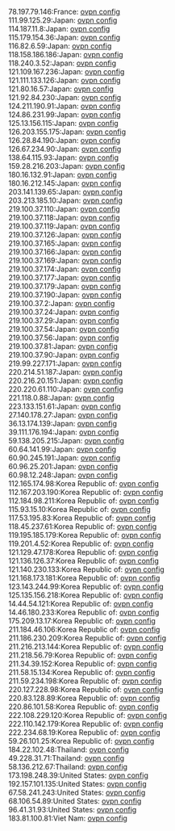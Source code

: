 78.197.79.146:France: [ovpn config](vpn/78_197_79_146.ovpn)  
111.99.125.29:Japan: [ovpn config](vpn/111_99_125_29.ovpn)  
114.187.11.8:Japan: [ovpn config](vpn/114_187_11_8.ovpn)  
115.179.154.36:Japan: [ovpn config](vpn/115_179_154_36.ovpn)  
116.82.6.59:Japan: [ovpn config](vpn/116_82_6_59.ovpn)  
118.158.186.186:Japan: [ovpn config](vpn/118_158_186_186.ovpn)  
118.240.3.52:Japan: [ovpn config](vpn/118_240_3_52.ovpn)  
121.109.167.236:Japan: [ovpn config](vpn/121_109_167_236.ovpn)  
121.111.133.126:Japan: [ovpn config](vpn/121_111_133_126.ovpn)  
121.80.16.57:Japan: [ovpn config](vpn/121_80_16_57.ovpn)  
121.92.84.230:Japan: [ovpn config](vpn/121_92_84_230.ovpn)  
124.211.190.91:Japan: [ovpn config](vpn/124_211_190_91.ovpn)  
124.86.231.99:Japan: [ovpn config](vpn/124_86_231_99.ovpn)  
125.13.156.115:Japan: [ovpn config](vpn/125_13_156_115.ovpn)  
126.203.155.175:Japan: [ovpn config](vpn/126_203_155_175.ovpn)  
126.28.84.190:Japan: [ovpn config](vpn/126_28_84_190.ovpn)  
126.67.234.90:Japan: [ovpn config](vpn/126_67_234_90.ovpn)  
138.64.115.93:Japan: [ovpn config](vpn/138_64_115_93.ovpn)  
159.28.216.203:Japan: [ovpn config](vpn/159_28_216_203.ovpn)  
180.16.132.91:Japan: [ovpn config](vpn/180_16_132_91.ovpn)  
180.16.212.145:Japan: [ovpn config](vpn/180_16_212_145.ovpn)  
203.141.139.65:Japan: [ovpn config](vpn/203_141_139_65.ovpn)  
203.213.185.10:Japan: [ovpn config](vpn/203_213_185_10.ovpn)  
219.100.37.110:Japan: [ovpn config](vpn/219_100_37_110.ovpn)  
219.100.37.118:Japan: [ovpn config](vpn/219_100_37_118.ovpn)  
219.100.37.119:Japan: [ovpn config](vpn/219_100_37_119.ovpn)  
219.100.37.126:Japan: [ovpn config](vpn/219_100_37_126.ovpn)  
219.100.37.165:Japan: [ovpn config](vpn/219_100_37_165.ovpn)  
219.100.37.166:Japan: [ovpn config](vpn/219_100_37_166.ovpn)  
219.100.37.169:Japan: [ovpn config](vpn/219_100_37_169.ovpn)  
219.100.37.174:Japan: [ovpn config](vpn/219_100_37_174.ovpn)  
219.100.37.177:Japan: [ovpn config](vpn/219_100_37_177.ovpn)  
219.100.37.179:Japan: [ovpn config](vpn/219_100_37_179.ovpn)  
219.100.37.190:Japan: [ovpn config](vpn/219_100_37_190.ovpn)  
219.100.37.2:Japan: [ovpn config](vpn/219_100_37_2.ovpn)  
219.100.37.24:Japan: [ovpn config](vpn/219_100_37_24.ovpn)  
219.100.37.29:Japan: [ovpn config](vpn/219_100_37_29.ovpn)  
219.100.37.54:Japan: [ovpn config](vpn/219_100_37_54.ovpn)  
219.100.37.56:Japan: [ovpn config](vpn/219_100_37_56.ovpn)  
219.100.37.81:Japan: [ovpn config](vpn/219_100_37_81.ovpn)  
219.100.37.90:Japan: [ovpn config](vpn/219_100_37_90.ovpn)  
219.99.227.171:Japan: [ovpn config](vpn/219_99_227_171.ovpn)  
220.214.51.187:Japan: [ovpn config](vpn/220_214_51_187.ovpn)  
220.216.20.151:Japan: [ovpn config](vpn/220_216_20_151.ovpn)  
220.220.61.110:Japan: [ovpn config](vpn/220_220_61_110.ovpn)  
221.118.0.88:Japan: [ovpn config](vpn/221_118_0_88.ovpn)  
223.133.151.61:Japan: [ovpn config](vpn/223_133_151_61.ovpn)  
27.140.178.27:Japan: [ovpn config](vpn/27_140_178_27.ovpn)  
36.13.174.139:Japan: [ovpn config](vpn/36_13_174_139.ovpn)  
39.111.176.194:Japan: [ovpn config](vpn/39_111_176_194.ovpn)  
59.138.205.215:Japan: [ovpn config](vpn/59_138_205_215.ovpn)  
60.64.141.99:Japan: [ovpn config](vpn/60_64_141_99.ovpn)  
60.90.245.191:Japan: [ovpn config](vpn/60_90_245_191.ovpn)  
60.96.25.201:Japan: [ovpn config](vpn/60_96_25_201.ovpn)  
60.98.12.248:Japan: [ovpn config](vpn/60_98_12_248.ovpn)  
112.165.174.98:Korea Republic of: [ovpn config](vpn/112_165_174_98.ovpn)  
112.167.203.190:Korea Republic of: [ovpn config](vpn/112_167_203_190.ovpn)  
112.184.98.211:Korea Republic of: [ovpn config](vpn/112_184_98_211.ovpn)  
115.93.15.10:Korea Republic of: [ovpn config](vpn/115_93_15_10.ovpn)  
117.53.195.83:Korea Republic of: [ovpn config](vpn/117_53_195_83.ovpn)  
118.45.237.61:Korea Republic of: [ovpn config](vpn/118_45_237_61.ovpn)  
119.195.185.179:Korea Republic of: [ovpn config](vpn/119_195_185_179.ovpn)  
119.201.4.52:Korea Republic of: [ovpn config](vpn/119_201_4_52.ovpn)  
121.129.47.178:Korea Republic of: [ovpn config](vpn/121_129_47_178.ovpn)  
121.136.126.37:Korea Republic of: [ovpn config](vpn/121_136_126_37.ovpn)  
121.140.230.133:Korea Republic of: [ovpn config](vpn/121_140_230_133.ovpn)  
121.168.173.181:Korea Republic of: [ovpn config](vpn/121_168_173_181.ovpn)  
123.143.244.99:Korea Republic of: [ovpn config](vpn/123_143_244_99.ovpn)  
125.135.156.218:Korea Republic of: [ovpn config](vpn/125_135_156_218.ovpn)  
14.44.54.121:Korea Republic of: [ovpn config](vpn/14_44_54_121.ovpn)  
14.46.180.233:Korea Republic of: [ovpn config](vpn/14_46_180_233.ovpn)  
175.209.13.17:Korea Republic of: [ovpn config](vpn/175_209_13_17.ovpn)  
211.184.46.106:Korea Republic of: [ovpn config](vpn/211_184_46_106.ovpn)  
211.186.230.209:Korea Republic of: [ovpn config](vpn/211_186_230_209.ovpn)  
211.216.213.144:Korea Republic of: [ovpn config](vpn/211_216_213_144.ovpn)  
211.218.56.79:Korea Republic of: [ovpn config](vpn/211_218_56_79.ovpn)  
211.34.39.152:Korea Republic of: [ovpn config](vpn/211_34_39_152.ovpn)  
211.58.15.134:Korea Republic of: [ovpn config](vpn/211_58_15_134.ovpn)  
211.59.234.198:Korea Republic of: [ovpn config](vpn/211_59_234_198.ovpn)  
220.127.228.98:Korea Republic of: [ovpn config](vpn/220_127_228_98.ovpn)  
220.83.128.89:Korea Republic of: [ovpn config](vpn/220_83_128_89.ovpn)  
220.86.101.58:Korea Republic of: [ovpn config](vpn/220_86_101_58.ovpn)  
222.108.229.120:Korea Republic of: [ovpn config](vpn/222_108_229_120.ovpn)  
222.110.142.179:Korea Republic of: [ovpn config](vpn/222_110_142_179.ovpn)  
222.234.68.19:Korea Republic of: [ovpn config](vpn/222_234_68_19.ovpn)  
59.26.101.25:Korea Republic of: [ovpn config](vpn/59_26_101_25.ovpn)  
184.22.102.48:Thailand: [ovpn config](vpn/184_22_102_48.ovpn)  
49.228.31.71:Thailand: [ovpn config](vpn/49_228_31_71.ovpn)  
58.136.212.67:Thailand: [ovpn config](vpn/58_136_212_67.ovpn)  
173.198.248.39:United States: [ovpn config](vpn/173_198_248_39.ovpn)  
192.157.101.135:United States: [ovpn config](vpn/192_157_101_135.ovpn)  
67.58.241.243:United States: [ovpn config](vpn/67_58_241_243.ovpn)  
68.106.54.89:United States: [ovpn config](vpn/68_106_54_89.ovpn)  
96.41.31.93:United States: [ovpn config](vpn/96_41_31_93.ovpn)  
183.81.100.81:Viet Nam: [ovpn config](vpn/183_81_100_81.ovpn)  
